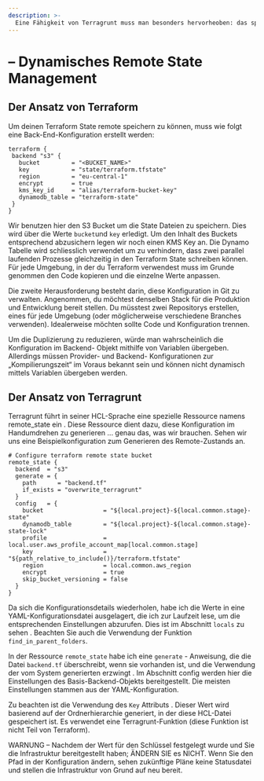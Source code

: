 ```yaml
---
description: >-
  Eine Fähigkeit von Terragrunt muss man besonders hervorheoben: das spontane Generieren von Remote-States.
---
```


# – Dynamisches Remote State Management

## Der Ansatz von Terraform
Um deinen Terraform State remote speichern zu können, muss wie folgt eine Back-End-Konfiguration erstellt werden:

```
terraform {
 backend "s3" {
   bucket         = "<BUCKET_NAME>"
   key            = "state/terraform.tfstate"
   region         = "eu-central-1"
   encrypt        = true
   kms_key_id     = "alias/terraform-bucket-key"
   dynamodb_table = "terraform-state"
 }
}
```

Wir benutzen hier den S3 Bucket um die State Dateien zu speichern. Dies wird über die Werte `bucket`und `key` erledigt. Um den Inhalt des Buckets entsprechend abzusichern legen wir noch einen KMS Key an. Die Dynamo Tabelle wird schliesslich verwendet um zu verhindern, dass zwei parallel laufenden Prozesse gleichzeitig in den Terraform State schreiben können. Für jede Umgebung, in der du Terraform verwendest muss im Grunde genommen den Code kopieren und die einzelne Werte anpassen.

Die zweite Herausforderung besteht darin, diese Konfiguration in Git zu verwalten. Angenommen, du möchtest denselben Stack für die Produktion und Entwicklung bereit stellen. Du müsstest zwei Repositorys erstellen, eines für jede Umgebung (oder möglicherweise verschiedene Branches verwenden). Idealerweise möchten sollte Code und Konfiguration trennen.

Um die Duplizierung zu reduzieren, würde man wahrscheinlich die Konfiguration im Backend- Objekt mithilfe von Variablen übergeben. Allerdings müssen Provider- und Backend- Konfigurationen zur „Kompilierungszeit“ im Voraus bekannt sein und können nicht dynamisch mittels Variablen übergeben werden.

## Der Ansatz von Terragrunt
Terragrunt führt in seiner HCL-Sprache eine spezielle Ressource namens remote_state ein . Diese Ressource dient dazu, diese Konfiguration im Handumdrehen zu generieren ... genau das, was wir brauchen. Sehen wir uns eine Beispielkonfiguration zum Generieren des Remote-Zustands an.


```
# Configure terraform remote state bucket
remote_state {
  backend  = "s3"
  generate = {
    path      = "backend.tf"
    if_exists = "overwrite_terragrunt"
  }
  config   = {
    bucket                 = "${local.project}-${local.common.stage}-state"
    dynamodb_table         = "${local.project}-${local.common.stage}-state-lock"
    profile                = local.user.aws_profile_account_map[local.common.stage]
    key                    = "${path_relative_to_include()}/terraform.tfstate"
    region                 = local.common.aws_region
    encrypt                = true
    skip_bucket_versioning = false
  }
}
```

Da sich die Konfigurationsdetails wiederholen, habe ich die Werte in eine YAML-Konfigurationsdatei ausgelagert, die ich zur Laufzeit lese, um die entsprechenden Einstellungen abzurufen. Dies ist im Abschnitt `locals` zu sehen . Beachten Sie auch die Verwendung der Funktion `find_in_parent_folders`.

In der Ressource `remote_state` habe ich eine `generate` - Anweisung, die die Datei `backend.tf` überschreibt, wenn sie vorhanden ist, und die Verwendung der vom System generierten erzwingt . Im Abschnitt config werden hier die Einstellungen des Basis-Backend-Objekts bereitgestellt. Die meisten Einstellungen stammen aus der YAML-Konfiguration.



Zu beachten ist die Verwendung des `Key` Attributs . Dieser Wert wird basierend auf der Ordnerhierarchie generiert, in der diese HCL-Datei gespeichert ist. Es verwendet eine Terragrunt-Funktion (diese Funktion ist nicht Teil von Terraform). 


WARNUNG – Nachdem der Wert für den Schlüssel festgelegt wurde und Sie die Infrastruktur bereitgestellt haben; ÄNDERN SIE es NICHT. Wenn Sie den Pfad in der Konfiguration ändern, sehen zukünftige Pläne keine Statusdatei und stellen die Infrastruktur von Grund auf neu bereit.
